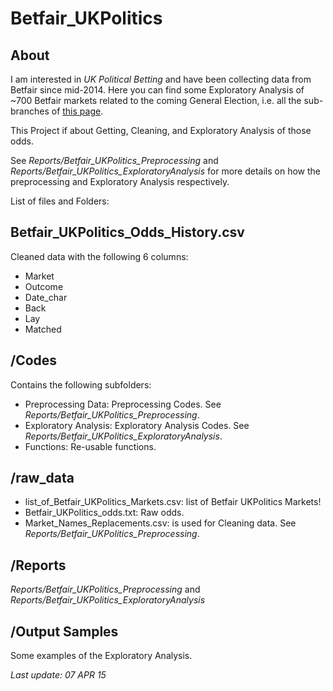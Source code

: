 Betfair_UKPolitics
=======================

About
-----

I am interested in *UK Political Betting* and have been collecting data from Betfair since mid-2014. Here you can find some Exploratory Analysis of ~700 Betfair markets related to the coming General Election, i.e. all the sub-branches of [this page](http://www.betfair.com/exchange/?nodeId=MENU:2707982).

This Project if about Getting, Cleaning, and Exploratory Analysis of those odds.

See *Reports/Betfair_UKPolitics_Preprocessing* and *Reports/Betfair_UKPolitics_ExploratoryAnalysis* for more details on how the preprocessing and Exploratory Analysis respectively.

List of files and Folders:

Betfair_UKPolitics_Odds_History.csv
-----------------------------------
Cleaned data with the following 6 columns:
- Market 
- Outcome
- Date_char
- Back
- Lay
- Matched

/Codes
---------------
Contains the following subfolders:

- Preprocessing Data: Preprocessing Codes. See *Reports/Betfair_UKPolitics_Preprocessing*.  
- Exploratory Analysis: Exploratory Analysis Codes. See *Reports/Betfair_UKPolitics_ExploratoryAnalysis*.  
- Functions: Re-usable functions.

/raw_data
---------
- list_of_Betfair_UKPolitics_Markets.csv: list of Betfair UKPolitics Markets!  
- Betfair_UKPolitics_odds.txt: Raw odds.
- Market_Names_Replacements.csv: is used for Cleaning data. See *Reports/Betfair_UKPolitics_Preprocessing*.  

/Reports
--------
*Reports/Betfair_UKPolitics_Preprocessing* and *Reports/Betfair_UKPolitics_ExploratoryAnalysis* 

/Output Samples
---------------
Some examples of the Exploratory Analysis.

*Last update: 07 APR 15*